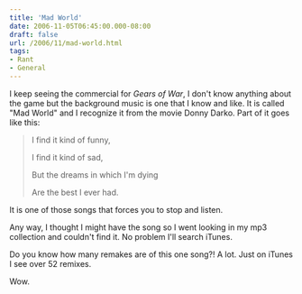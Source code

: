 ```yaml
---
title: 'Mad World'
date: 2006-11-05T06:45:00.000-08:00
draft: false
url: /2006/11/mad-world.html
tags: 
- Rant
- General
---
```


I keep seeing the commercial for _Gears of War_, I don't know anything about the game but the background music is one that I know and like. It is called "Mad World" and I recognize it from the movie Donny Darko. Part of it goes like this:  

> I find it kind of funny,  
>   
> I find it kind of sad,  
>   
> But the dreams in which I'm dying  
>   
> Are the best I ever had.

  
It is one of those songs that forces you to stop and listen.  
  
Any way, I thought I might have the song so I went looking in my mp3 collection and couldn't find it. No problem I'll search iTunes.  
  
Do you know how many remakes are of this one song?! A lot. Just on iTunes I see over 52 remixes.  
  
Wow.